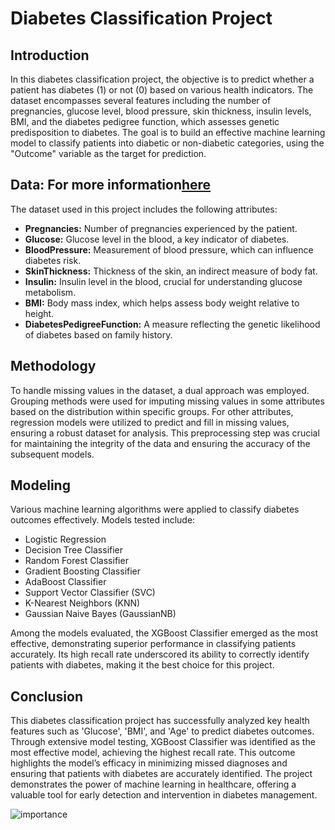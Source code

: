 # Diabetes Classification Project

## Introduction
In this diabetes classification project, the objective is to predict whether a patient has diabetes (1) or not (0) based on various health indicators. The dataset encompasses several features including the number of pregnancies, glucose level, blood pressure, skin thickness, insulin levels, BMI, and the diabetes pedigree function, which assesses genetic predisposition to diabetes. The goal is to build an effective machine learning model to classify patients into diabetic or non-diabetic categories, using the "Outcome" variable as the target for prediction.

## Data: For more information[here](https://www.kaggle.com/datasets/nancyalaswad90/review)
The dataset used in this project includes the following attributes:
- **Pregnancies:** Number of pregnancies experienced by the patient.
- **Glucose:** Glucose level in the blood, a key indicator of diabetes.
- **BloodPressure:** Measurement of blood pressure, which can influence diabetes risk.
- **SkinThickness:** Thickness of the skin, an indirect measure of body fat.
- **Insulin:** Insulin level in the blood, crucial for understanding glucose metabolism.
- **BMI:** Body mass index, which helps assess body weight relative to height.
- **DiabetesPedigreeFunction:** A measure reflecting the genetic likelihood of diabetes based on family history.

## Methodology
To handle missing values in the dataset, a dual approach was employed. Grouping methods were used for imputing missing values in some attributes based on the distribution within specific groups. For other attributes, regression models were utilized to predict and fill in missing values, ensuring a robust dataset for analysis. This preprocessing step was crucial for maintaining the integrity of the data and ensuring the accuracy of the subsequent models.

## Modeling
Various machine learning algorithms were applied to classify diabetes outcomes effectively. Models tested include:
- Logistic Regression
- Decision Tree Classifier
- Random Forest Classifier
- Gradient Boosting Classifier
- AdaBoost Classifier
- Support Vector Classifier (SVC)
- K-Nearest Neighbors (KNN)
- Gaussian Naive Bayes (GaussianNB)

Among the models evaluated, the XGBoost Classifier emerged as the most effective, demonstrating superior performance in classifying patients accurately. Its high recall rate underscored its ability to correctly identify patients with diabetes, making it the best choice for this project.

## Conclusion
This diabetes classification project has successfully analyzed key health features such as 'Glucose', 'BMI', and 'Age' to predict diabetes outcomes. Through extensive model testing, XGBoost Classifier was identified as the most effective model, achieving the highest recall rate. This outcome highlights the model’s efficacy in minimizing missed diagnoses and ensuring that patients with diabetes are accurately identified. The project demonstrates the power of machine learning in healthcare, offering a valuable tool for early detection and intervention in diabetes management.

![importance](https://cityupload.io/2024/09/importance_3a2d3.png)
